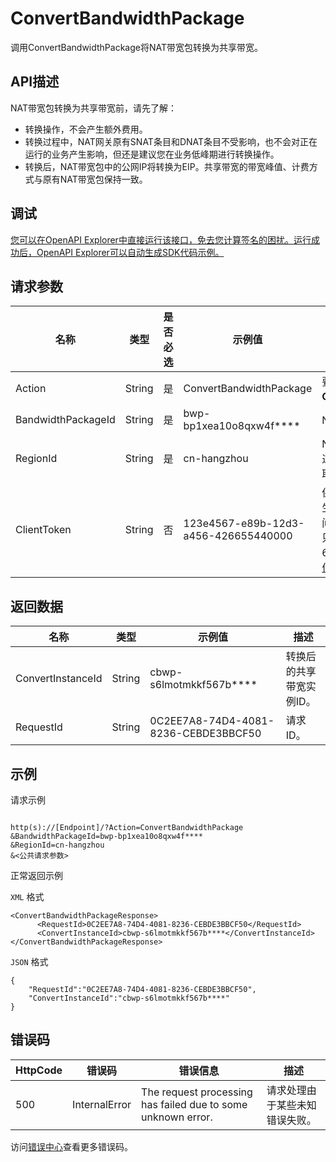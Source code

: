 # ConvertBandwidthPackage

调用ConvertBandwidthPackage将NAT带宽包转换为共享带宽。

## API描述

NAT带宽包转换为共享带宽前，请先了解：

-   转换操作，不会产生额外费用。
-   转换过程中，NAT网关原有SNAT条目和DNAT条目不受影响，也不会对正在运行的业务产生影响，但还是建议您在业务低峰期进行转换操作。
-   转换后，NAT带宽包中的公网IP将转换为EIP。共享带宽的带宽峰值、计费方式与原有NAT带宽包保持一致。

## 调试

[您可以在OpenAPI Explorer中直接运行该接口，免去您计算签名的困扰。运行成功后，OpenAPI Explorer可以自动生成SDK代码示例。](https://api.aliyun.com/#product=Vpc&api=ConvertBandwidthPackage&type=RPC&version=2016-04-28)

## 请求参数

|名称|类型|是否必选|示例值|描述|
|--|--|----|---|--|
|Action|String|是|ConvertBandwidthPackage|要执行的操作，取值：**ConvertBandwidthPackage**。 |
|BandwidthPackageId|String|是|bwp-bp1xea10o8qxw4f\*\*\*\*|NAT带宽包的ID。 |
|RegionId|String|是|cn-hangzhou|NAT网关所在的地域。您可以通过调用[DescribeRegions](~~36063~~)接口获取地域ID。 |
|ClientToken|String|否|123e4567-e89b-12d3-a456-426655440000|保证请求幂等性。从您的客户端生成一个参数值，确保不同请求间该参数值唯一。**ClientToken**只支持ASCII字符，且不能超过64个字符。详细信息，请参见[如何保证幂等性](~~36569~~)。 |

## 返回数据

|名称|类型|示例值|描述|
|--|--|---|--|
|ConvertInstanceId|String|cbwp-s6lmotmkkf567b\*\*\*\*|转换后的共享带宽实例ID。 |
|RequestId|String|0C2EE7A8-74D4-4081-8236-CEBDE3BBCF50|请求ID。 |

## 示例

请求示例

```

http(s)://[Endpoint]/?Action=ConvertBandwidthPackage
&BandwidthPackageId=bwp-bp1xea10o8qxw4f****
&RegionId=cn-hangzhou
&<公共请求参数>

```

正常返回示例

`XML` 格式

```
<ConvertBandwidthPackageResponse>
	  <RequestId>0C2EE7A8-74D4-4081-8236-CEBDE3BBCF50</RequestId>
	  <ConvertInstanceId>cbwp-s6lmotmkkf567b****</ConvertInstanceId>
</ConvertBandwidthPackageResponse>
```

`JSON` 格式

```
{
	"RequestId":"0C2EE7A8-74D4-4081-8236-CEBDE3BBCF50",
	"ConvertInstanceId":"cbwp-s6lmotmkkf567b****"
}
```

## 错误码

|HttpCode|错误码|错误信息|描述|
|--------|---|----|--|
|500|InternalError|The request processing has failed due to some unknown error.|请求处理由于某些未知错误失败。|

访问[错误中心](https://error-center.alibabacloud.com/status/product/Vpc)查看更多错误码。

